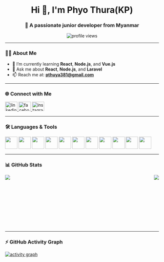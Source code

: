 <h1 align="center">Hi 👋, I'm Phyo Thura(KP)</h1>
<h3 align="center">🚀 A passionate junior developer from Myanmar</h3>

<p align="center">
  <img src="https://komarev.com/ghpvc/?username=KP24&label=Profile%20views&color=0e75b6&style=flat" alt="profile views"/>
</p>

---

### 👨‍💻 About Me
- 🔭 I’m currently learning **React**, **Node.js**, and **Vue.js**  
- 💬 Ask me about **React**, **Node.js**, and **Laravel**  
- 📫 Reach me at: **pthuya381@gmail.com**

---

### 🌐 Connect with Me
<p align="left">
  <a href="https://linkedin.com/in/YOUR-LINK](https://www.linkedin.com/in/phyothura21" target="_blank">
    <img src="https://cdn.jsdelivr.net/npm/simple-icons@v3/icons/linkedin.svg" alt="linkedin" height="30" width="40" />
  </a>
  <a href="https://www.facebook.com/share/18CGXRFNV4" target="_blank">
    <img src="https://cdn.jsdelivr.net/npm/simple-icons@v3/icons/facebook.svg" alt="facebook" height="30" width="40" />
  </a>
  <a href="https://www.instagram.com/vik83124?igsh=MWdtMmphc3hodjBucg%3D%3D&utm_source=qr" target="_blank">
    <img src="https://cdn.jsdelivr.net/npm/simple-icons@v3/icons/instagram.svg" alt="instagram" height="30" width="40" />
  </a>
</p>

---

### 🛠️ Languages & Tools
<p align="left">
  <img src="https://cdn.jsdelivr.net/gh/devicons/devicon/icons/html5/html5-original.svg" width="40" height="40"/>
  <img src="https://cdn.jsdelivr.net/gh/devicons/devicon/icons/css3/css3-original.svg" width="40" height="40"/>
  <img src="https://cdn.jsdelivr.net/gh/devicons/devicon/icons/javascript/javascript-original.svg" width="40" height="40"/>
  <img src="https://cdn.jsdelivr.net/gh/devicons/devicon/icons/typescript/typescript-original.svg" width="40" height="40"/>
  <img src="https://cdn.jsdelivr.net/gh/devicons/devicon/icons/react/react-original.svg" width="40" height="40"/>
  <img src="https://cdn.jsdelivr.net/gh/devicons/devicon/icons/vuejs/vuejs-original.svg" width="40" height="40"/>
  <img src="https://cdn.jsdelivr.net/gh/devicons/devicon/icons/nodejs/nodejs-original.svg" width="40" height="40"/>
  <img src="https://cdn.jsdelivr.net/gh/devicons/devicon/icons/laravel/laravel-original.svg" width="40" height="40"/>
  <img src="https://cdn.jsdelivr.net/gh/devicons/devicon/icons/express/express-original.svg" width="40" height="40"/>
  <img src="https://cdn.jsdelivr.net/gh/devicons/devicon/icons/bootstrap/bootstrap-original.svg" width="40" height="40"/>
  <img src="https://cdn.jsdelivr.net/gh/devicons/devicon/icons/figma/figma-original.svg" width="40" height="40"/>
</p>

---



### 📊 GitHub Stats
<p>
  <img align="left" src="https://github-readme-stats.vercel.app/api/top-langs/?username=K2P4&layout=compact&theme=tokyonight" />
  <img align="right" src="https://github-readme-stats.vercel.app/api?username=K2P4&show_icons=true&theme=tokyonight" />
</p>
<br /><br /><br /><br /><br /><br /><br /><br /><br /><br />

---

### ⚡ GitHub Activity Graph
<a href="https://github.com/ashutosh00710/github-readme-activity-graph">
  <img alt="activity graph" src="https://github-readme-activity-graph.vercel.app/graph?username=K2P4&theme=react-dark" />
</a>
